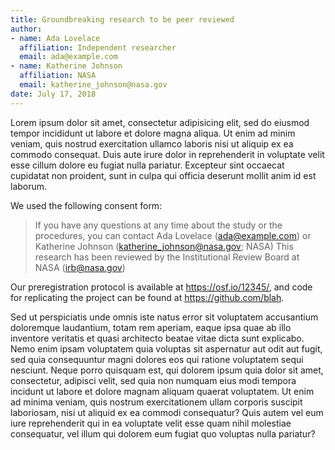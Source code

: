 ```yaml
---
title: Groundbreaking research to be peer reviewed
author:
- name: Ada Lovelace
  affiliation: Independent researcher
  email: ada@example.com
- name: Katherine Johnson
  affiliation: NASA
  email: katherine_johnson@nasa.gov
date: July 17, 2018
---
```


Lorem ipsum dolor sit amet, consectetur adipisicing elit, sed do eiusmod tempor incididunt ut labore et dolore magna aliqua. Ut enim ad minim veniam, quis nostrud exercitation ullamco laboris nisi ut aliquip ex ea commodo consequat. Duis aute irure dolor in reprehenderit in voluptate velit esse cillum dolore eu fugiat nulla pariatur. Excepteur sint occaecat cupidatat non proident, sunt in culpa qui officia deserunt mollit anim id est laborum.

We used the following consent form:

> If you have any questions at any time about the study or the procedures, you can contact Ada Lovelace (ada@example.com) or Katherine Johnson (katherine_johnson@nasa.gov; NASA) This research has been reviewed by the Institutional Review Board at NASA (irb@nasa.gov)

Our preregistration protocol is available at <https://osf.io/12345/>, and code for replicating the project can be found at <https://github.com/blah>.

Sed ut perspiciatis unde omnis iste natus error sit voluptatem accusantium doloremque laudantium, totam rem aperiam, eaque ipsa quae ab illo inventore veritatis et quasi architecto beatae vitae dicta sunt explicabo. Nemo enim ipsam voluptatem quia voluptas sit aspernatur aut odit aut fugit, sed quia consequuntur magni dolores eos qui ratione voluptatem sequi nesciunt. Neque porro quisquam est, qui dolorem ipsum quia dolor sit amet, consectetur, adipisci velit, sed quia non numquam eius modi tempora incidunt ut labore et dolore magnam aliquam quaerat voluptatem. Ut enim ad minima veniam, quis nostrum exercitationem ullam corporis suscipit laboriosam, nisi ut aliquid ex ea commodi consequatur? Quis autem vel eum iure reprehenderit qui in ea voluptate velit esse quam nihil molestiae consequatur, vel illum qui dolorem eum fugiat quo voluptas nulla pariatur?
